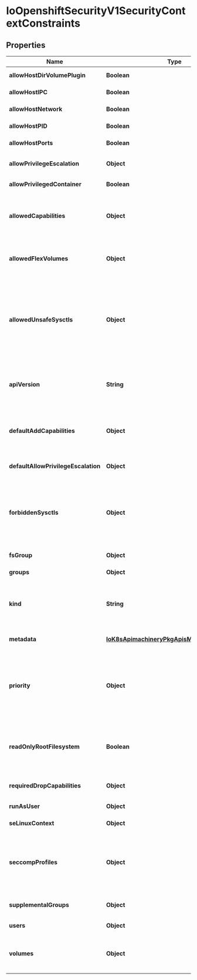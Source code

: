 
# IoOpenshiftSecurityV1SecurityContextConstraints

## Properties
Name | Type | Description | Notes
------------ | ------------- | ------------- | -------------
**allowHostDirVolumePlugin** | **Boolean** | AllowHostDirVolumePlugin determines if the policy allow containers to use the HostDir volume plugin | 
**allowHostIPC** | **Boolean** | AllowHostIPC determines if the policy allows host ipc in the containers. | 
**allowHostNetwork** | **Boolean** | AllowHostNetwork determines if the policy allows the use of HostNetwork in the pod spec. | 
**allowHostPID** | **Boolean** | AllowHostPID determines if the policy allows host pid in the containers. | 
**allowHostPorts** | **Boolean** | AllowHostPorts determines if the policy allows host ports in the containers. | 
**allowPrivilegeEscalation** | **Object** | AllowPrivilegeEscalation determines if a pod can request to allow privilege escalation. If unspecified, defaults to true. |  [optional]
**allowPrivilegedContainer** | **Boolean** | AllowPrivilegedContainer determines if a container can request to be run as privileged. | 
**allowedCapabilities** | **Object** | AllowedCapabilities is a list of capabilities that can be requested to add to the container. Capabilities in this field maybe added at the pod author&#39;s discretion. You must not list a capability in both AllowedCapabilities and RequiredDropCapabilities. To allow all capabilities you may use &#39;*&#39;. | 
**allowedFlexVolumes** | **Object** | AllowedFlexVolumes is a whitelist of allowed Flexvolumes.  Empty or nil indicates that all Flexvolumes may be used.  This parameter is effective only when the usage of the Flexvolumes is allowed in the \&quot;Volumes\&quot; field. |  [optional]
**allowedUnsafeSysctls** | **Object** | AllowedUnsafeSysctls is a list of explicitly allowed unsafe sysctls, defaults to none. Each entry is either a plain sysctl name or ends in \&quot;*\&quot; in which case it is considered as a prefix of allowed sysctls. Single * means all unsafe sysctls are allowed. Kubelet has to whitelist all allowed unsafe sysctls explicitly to avoid rejection.   Examples: e.g. \&quot;foo/_*\&quot; allows \&quot;foo/bar\&quot;, \&quot;foo/baz\&quot;, etc. e.g. \&quot;foo.*\&quot; allows \&quot;foo.bar\&quot;, \&quot;foo.baz\&quot;, etc. |  [optional]
**apiVersion** | **String** | APIVersion defines the versioned schema of this representation of an object. Servers should convert recognized schemas to the latest internal value, and may reject unrecognized values. More info: https://git.k8s.io/community/contributors/devel/sig-architecture/api-conventions.md#resources |  [optional]
**defaultAddCapabilities** | **Object** | DefaultAddCapabilities is the default set of capabilities that will be added to the container unless the pod spec specifically drops the capability.  You may not list a capabiility in both DefaultAddCapabilities and RequiredDropCapabilities. | 
**defaultAllowPrivilegeEscalation** | **Object** | DefaultAllowPrivilegeEscalation controls the default setting for whether a process can gain more privileges than its parent process. |  [optional]
**forbiddenSysctls** | **Object** | ForbiddenSysctls is a list of explicitly forbidden sysctls, defaults to none. Each entry is either a plain sysctl name or ends in \&quot;*\&quot; in which case it is considered as a prefix of forbidden sysctls. Single * means all sysctls are forbidden.   Examples: e.g. \&quot;foo/_*\&quot; forbids \&quot;foo/bar\&quot;, \&quot;foo/baz\&quot;, etc. e.g. \&quot;foo.*\&quot; forbids \&quot;foo.bar\&quot;, \&quot;foo.baz\&quot;, etc. |  [optional]
**fsGroup** | **Object** | FSGroup is the strategy that will dictate what fs group is used by the SecurityContext. |  [optional]
**groups** | **Object** | The groups that have permission to use this security context constraints |  [optional]
**kind** | **String** | Kind is a string value representing the REST resource this object represents. Servers may infer this from the endpoint the client submits requests to. Cannot be updated. In CamelCase. More info: https://git.k8s.io/community/contributors/devel/sig-architecture/api-conventions.md#types-kinds |  [optional]
**metadata** | [**IoK8sApimachineryPkgApisMetaV1ObjectMeta**](IoK8sApimachineryPkgApisMetaV1ObjectMeta.md) | Standard object&#39;s metadata. More info: https://git.k8s.io/community/contributors/devel/sig-architecture/api-conventions.md#metadata |  [optional]
**priority** | **Object** | Priority influences the sort order of SCCs when evaluating which SCCs to try first for a given pod request based on access in the Users and Groups fields.  The higher the int, the higher priority. An unset value is considered a 0 priority. If scores for multiple SCCs are equal they will be sorted from most restrictive to least restrictive. If both priorities and restrictions are equal the SCCs will be sorted by name. | 
**readOnlyRootFilesystem** | **Boolean** | ReadOnlyRootFilesystem when set to true will force containers to run with a read only root file system.  If the container specifically requests to run with a non-read only root file system the SCC should deny the pod. If set to false the container may run with a read only root file system if it wishes but it will not be forced to. | 
**requiredDropCapabilities** | **Object** | RequiredDropCapabilities are the capabilities that will be dropped from the container.  These are required to be dropped and cannot be added. | 
**runAsUser** | **Object** | RunAsUser is the strategy that will dictate what RunAsUser is used in the SecurityContext. |  [optional]
**seLinuxContext** | **Object** | SELinuxContext is the strategy that will dictate what labels will be set in the SecurityContext. |  [optional]
**seccompProfiles** | **Object** | SeccompProfiles lists the allowed profiles that may be set for the pod or container&#39;s seccomp annotations.  An unset (nil) or empty value means that no profiles may be specifid by the pod or container. The wildcard &#39;*&#39; may be used to allow all profiles.  When used to generate a value for a pod the first non-wildcard profile will be used as the default. |  [optional]
**supplementalGroups** | **Object** | SupplementalGroups is the strategy that will dictate what supplemental groups are used by the SecurityContext. |  [optional]
**users** | **Object** | The users who have permissions to use this security context constraints |  [optional]
**volumes** | **Object** | Volumes is a white list of allowed volume plugins.  FSType corresponds directly with the field names of a VolumeSource (azureFile, configMap, emptyDir).  To allow all volumes you may use \&quot;*\&quot;. To allow no volumes, set to [\&quot;none\&quot;]. | 



